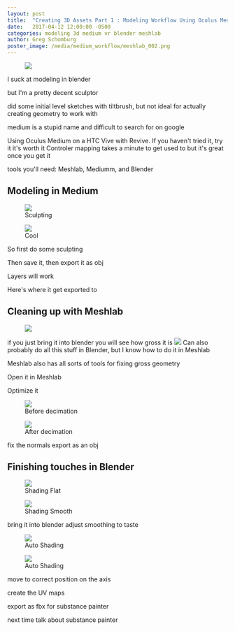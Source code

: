 ```yaml
---
layout: post
title:  "Creating 3D Assets Part 1 : Modeling Workflow Using Oculus Medium and Blender"
date:   2017-04-12 12:00:00 -0500
categories: modeling 3d medium vr blender meshlab
author: Greg Schomburg
poster_image: /media/medium_workflow/meshlab_002.png
---
```


<div class="figures">
	<figure>
		<img src="{{site.baseurl}}/media/medium_workflow/medium_002.png">
	</figure>
</div>

I suck at modeling in blender

but I'm a pretty decent sculptor

did some initial level sketches with tiltbrush, but not ideal for actually creating geometry to work with

medium is a stupid name and difficult to search for on google



Using Oculus Medium on a HTC Vive with Revive. If you haven't tried it, try it it's worth it
Controler mapping takes a minute to get used to but it's great once you get it

tools you'll need: Meshlab, Mediumm, and Blender

## Modeling in Medium

<div class="figures">
	<figure>
		<img src="{{site.baseurl}}/media/medium_workflow/medium_001.png">
		<figcaption>
		Sculpting
		</figcaption>
	</figure>
	<figure>
		<img src="{{site.baseurl}}/media/medium_workflow/medium_001.png">
		<figcaption>
		Cool
		</figcaption>
	</figure>
</div>
So first do some sculpting

Then save it, then export it as obj

Layers will work

Here's where it get exported to

## Cleaning up with Meshlab

<div class="figures">
	<figure>
		<img src="{{site.baseurl}}/media/medium_workflow/meshlab_004.png">
	</figure>
</div>

if you just bring it into blender you will see how gross it is
<img src="{{site.baseurl}}/media/medium_workflow/medium_blender_jackednormals.png">
Can also probably do all this stuff in Blender, but I know how to do it in Meshlab

Meshlab also has all sorts of tools for fixing gross geometry

Open it in Meshlab

Optimize it
<div class="figures">
	<figure>
		<img src="{{site.baseurl}}/media/medium_workflow/meshlab_002.png">
		<figcaption>
		Before decimation
		</figcaption>
	</figure>
	<figure>
		<img src="{{site.baseurl}}/media/medium_workflow/meshlab_003.png">
		<figcaption>
		After decimation
		</figcaption>
	</figure>
</div>
fix the normals
export as an obj

## Finishing touches in Blender

<div class="figures">
	<figure>
		<img src="{{site.baseurl}}/media/medium_workflow/blender_001.png">
		<figcaption>
		Shading Flat
		</figcaption>
	</figure>
	<figure>
		<img src="{{site.baseurl}}/media/medium_workflow/blender_002.png">
		<figcaption>
		Shading Smooth
		</figcaption>
	</figure>
</div>

bring it into blender
adjust smoothing to taste
<div class="figures">
	<figure>
		<img src="{{site.baseurl}}/media/medium_workflow/blender_004.png">
		<figcaption>
		Auto Shading
		</figcaption>
	</figure>
	<figure>
		<img src="{{site.baseurl}}/media/medium_workflow/blender_003.png">
		<figcaption>
		Auto Shading
		</figcaption>
	</figure>
</div>
move to correct position on the axis

create the UV maps

export as fbx for substance painter

next time talk about substance painter
